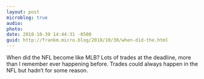 ```yaml
---
layout: post
microblog: true
audio: 
photo: 
date: 2018-10-30 14:44:31 -0500
guid: http://frankm.micro.blog/2018/10/30/when-did-the.html
---
```

When did the NFL become like MLB? Lots of trades at the deadline, more than I remember ever happening before. Trades could always happen in the NFL but hadn’t for some reason. 
